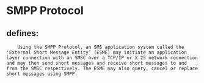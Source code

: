 # SMPP Protocol
   ## defines:
        Using the SMPP Protocol, an SMS application system called the 'External Short Message Entity’ (ESME) may initiate an application layer connection with an SMSC over a TCP/IP or X.25 network connection and may then send short messages and receive short messages to and from the SMSC respectively. The ESME may also query, cancel or replace short messages using SMPP.
